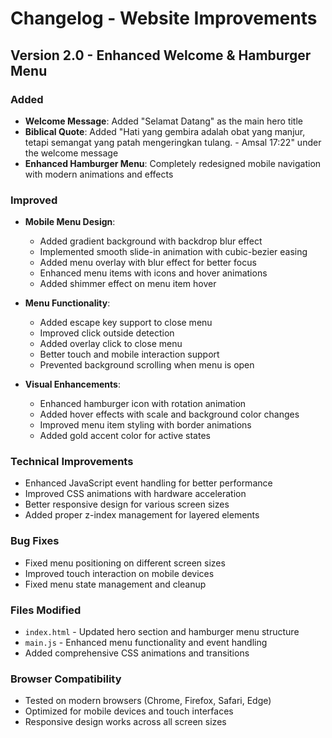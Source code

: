 # Changelog - Website Improvements

## Version 2.0 - Enhanced Welcome & Hamburger Menu

### Added
- **Welcome Message**: Added "Selamat Datang" as the main hero title
- **Biblical Quote**: Added "Hati yang gembira adalah obat yang manjur, tetapi semangat yang patah mengeringkan tulang. - Amsal 17:22" under the welcome message
- **Enhanced Hamburger Menu**: Completely redesigned mobile navigation with modern animations and effects

### Improved
- **Mobile Menu Design**: 
  - Added gradient background with backdrop blur effect
  - Implemented smooth slide-in animation with cubic-bezier easing
  - Added menu overlay with blur effect for better focus
  - Enhanced menu items with icons and hover animations
  - Added shimmer effect on menu item hover

- **Menu Functionality**:
  - Added escape key support to close menu
  - Improved click outside detection
  - Added overlay click to close menu
  - Better touch and mobile interaction support
  - Prevented background scrolling when menu is open

- **Visual Enhancements**:
  - Enhanced hamburger icon with rotation animation
  - Added hover effects with scale and background color changes
  - Improved menu item styling with border animations
  - Added gold accent color for active states

### Technical Improvements
- Enhanced JavaScript event handling for better performance
- Improved CSS animations with hardware acceleration
- Better responsive design for various screen sizes
- Added proper z-index management for layered elements

### Bug Fixes
- Fixed menu positioning on different screen sizes
- Improved touch interaction on mobile devices
- Fixed menu state management and cleanup

### Files Modified
- `index.html` - Updated hero section and hamburger menu structure
- `main.js` - Enhanced menu functionality and event handling
- Added comprehensive CSS animations and transitions

### Browser Compatibility
- Tested on modern browsers (Chrome, Firefox, Safari, Edge)
- Optimized for mobile devices and touch interfaces
- Responsive design works across all screen sizes

